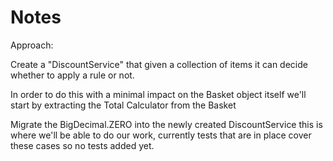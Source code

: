 # Notes

Approach: 

Create a "DiscountService" that given a collection of items it can decide whether to apply a rule or not.

In order to do this with a minimal impact on the Basket object itself we'll start by extracting the Total Calculator from the Basket


Migrate the BigDecimal.ZERO into the newly created DiscountService
this is where we'll be able to do our work, currently tests that are in place cover these cases so no tests added yet.